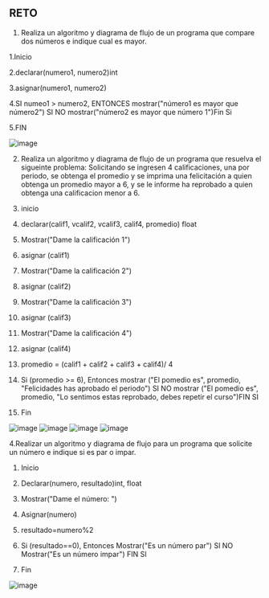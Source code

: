 ## RETO
1. Realiza un algoritmo y diagrama de flujo de un programa que compare dos números e indique cual es mayor.

1.Inicio

2.declarar(numero1, numero2)int

3.asignar(numero1, numero2)

4.SI numeo1 > numero2, ENTONCES mostrar("número1 es mayor que número2") SI NO mostrar("número2 es mayor que número 1")Fin Si

5.FIN

![image](https://user-images.githubusercontent.com/101203503/158852495-36d7fac8-e7fb-4915-912d-5630e3ecefb5.png)



2. Realiza un algoritmo y diagrama de flujo de un programa que resuelva el sigueinte problema: Solicitando se ingresen 4 calificaciones, una por periodo, se obtenga el promedio y se imprima una felicitación a quien obtenga un promedio mayor a 6, y se le informe ha reprobado a quien obtenga una calificacion menor a 6.

1. inicio

2. declarar(calif1, vcalif2, vcalif3, calif4, promedio) float

3. Mostrar("Dame la calificación 1")

4. asignar (calif1)

5. Mostrar("Dame la calificación 2")

6. asignar (calif2)

5. Mostrar("Dame la calificación 3")

7. asignar (calif3)

8. Mostrar("Dame la calificación 4")

9. asignar (calif4)

10. promedio = (calif1 + calif2 + calif3 + calif4)/ 4

11. Si (promedio >= 6), Entonces mostrar ("El pomedio es", promedio, "Felicidades has aprobado el periodo") SI NO  mostrar ("El pomedio es", promedio,
    "Lo sentimos estas reprobado, debes repetir el curso")FIN SI

12. Fin

![image](https://user-images.githubusercontent.com/101203503/158857947-8beff4dc-785e-4cb9-bafc-c2ebf42afea0.png)
![image](https://user-images.githubusercontent.com/101203503/160954629-9e2f72f1-90f7-47ec-9862-c0f2b6d0794a.png)
![image](https://user-images.githubusercontent.com/101203503/160956842-b3c7349e-2e2e-4cc2-adfc-cca100fa5909.png)
![image](https://user-images.githubusercontent.com/101203503/160957335-e2ed6a5d-5b30-47ba-a94e-8d2e620357fd.png)





4.Realizar un algoritmo y diagrama de flujo para un programa que solicite un número e indique si es par o impar.

1. Inicio

2. Declarar(numero, resultado)int, float

3. Mostrar("Dame el número: ")

4. Asignar(numero)

5. resultado=numero%2

6. Si (resultado==0), Entonces Mostrar("Es un número par") SI NO Mostrar("Es un número impar") FIN SI

7. Fin

![image](https://user-images.githubusercontent.com/101203503/158938423-10a3e167-41ac-46c6-a140-49e94eca4c81.png)



